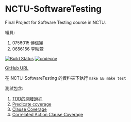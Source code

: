 # NCTU-SoftwareTesting
Final Project for Software Testing course in NCTU.

組員:
1. 0756015 傅信穎
2. 0656156 李映萱

[![Build Status](https://travis-ci.org/hsinyinfu/NCTU-SoftwareTesting.svg?branch=master)](https://travis-ci.org/hsinyinfu/NCTU-SoftwareTesting)
[![codecov](https://codecov.io/gh/hsinyinfu/NCTU-SoftwareTesting/branch/master/graph/badge.svg)](https://codecov.io/gh/hsinyinfu/NCTU-SoftwareTesting)

[GitHub URL](https://github.com/hsinyinfu/NCTU-SoftwareTesting.git)

在 NCTU-SoftwareTesting 的資料夾下執行 
```make && make test```

測試包含:
1. [TDD的開發過程](https://github.com/hsinyinfu/NCTU-SoftwareTesting/blob/master/testcase/TestMySegmentTree.java#L47)
2. [Predicate coverage](https://github.com/hsinyinfu/NCTU-SoftwareTesting/blob/master/testcase/TestMySegmentTree.java#L97)
3. [Clause Coverage](https://github.com/hsinyinfu/NCTU-SoftwareTesting/blob/master/testcase/TestMySegmentTree.java#L131)
4. [Correlated Action Clause Coverage](https://github.com/hsinyinfu/NCTU-SoftwareTesting/blob/master/testcase/TestMySegmentTree.java#L184)
